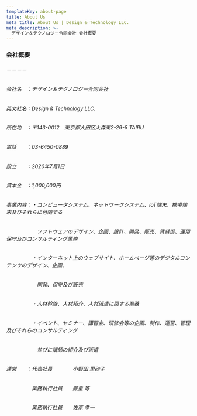 ```yaml
---
templateKey: about-page
title: About Us
meta_title: About Us | Design & Technology LLC.
meta_description: >-
  デザイン＆テクノロジー合同会社 会社概要
---
```

### 会社概要
###### －－－－
###### 会社名　：デザイン＆テクノロジー合同会社
###### 英文社名：Design & Technology LLC.
###### 所在地　：〒143-0012　東京都大田区大森東2-29-5 TAIRU
###### 電話　　：03-6450-0889
###### 設立　　：2020年7月1日
###### 資本金　：1,000,000円
###### 事業内容：・コンピュータシステム、ネットワークシステム、IoT端末、携帯端末及びそれらに付随する
###### 　　　　　　ソフトウェアのデザイン、企画、設計、開発、販売、賃貸借、運用保守及びコンサルティング業務
###### 　　　　　・インターネット上のウェブサイト、ホームページ等のデジタルコンテンツのデザイン、企画、
###### 　　　　　　開発、保守及び販売
###### 　　　　　・人材斡旋、人材紹介、人材派遣に関する業務
###### 　　　　　・イベント、セミナー、講習会、研修会等の企画、制作、運営、管理及びそれらのコンサルティング
###### 　　　　　　並びに講師の紹介及び派遣
###### 運営　　：代表社員　　　　小野田 里砂子
###### 　　　　　業務執行社員　　藏重 等
###### 　　　　　業務執行社員　　佐京 孝一
